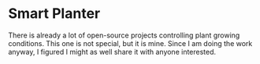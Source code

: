 # Smart Planter

There is already a lot of open-source projects controlling plant growing conditions. This one is not special, but it is mine. Since I am doing the work anyway, I figured I might as well share it with anyone interested. 
